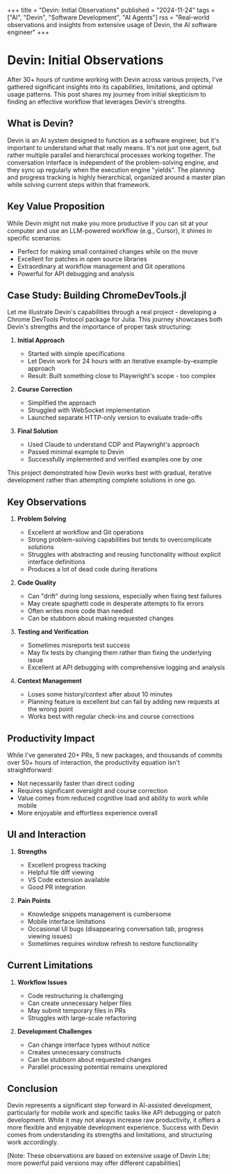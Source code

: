 +++
title = "Devin: Initial Observations"
published = "2024-11-24"
tags = ["AI", "Devin", "Software Development", "AI Agents"]
rss = "Real-world observations and insights from extensive usage of Devin, the AI software engineer"
+++

# Devin: Initial Observations

After 30+ hours of runtime working with Devin across various projects, I've gathered significant insights into its capabilities, limitations, and optimal usage patterns. This post shares my journey from initial skepticism to finding an effective workflow that leverages Devin's strengths.

## What is Devin?

Devin is an AI system designed to function as a software engineer, but it's important to understand what that really means. It's not just one agent, but rather multiple parallel and hierarchical processes working together. The conversation interface is independent of the problem-solving engine, and they sync up regularly when the execution engine "yields". The planning and progress tracking is highly hierarchical, organized around a master plan while solving current steps within that framework.

## Key Value Proposition

While Devin might not make you more productive if you can sit at your computer and use an LLM-powered workflow (e.g., Cursor), it shines in specific scenarios:
- Perfect for making small contained changes while on the move
- Excellent for patches in open source libraries
- Extraordinary at workflow management and Git operations
- Powerful for API debugging and analysis

## Case Study: Building ChromeDevTools.jl

Let me illustrate Devin's capabilities through a real project - developing a Chrome DevTools Protocol package for Julia. This journey showcases both Devin's strengths and the importance of proper task structuring:

1. **Initial Approach**
   - Started with simple specifications
   - Let Devin work for 24 hours with an iterative example-by-example approach
   - Result: Built something close to Playwright's scope - too complex

2. **Course Correction**
   - Simplified the approach
   - Struggled with WebSocket implementation
   - Launched separate HTTP-only version to evaluate trade-offs

3. **Final Solution**
   - Used Claude to understand CDP and Playwright's approach
   - Passed minimal example to Devin
   - Successfully implemented and verified examples one by one

This project demonstrated how Devin works best with gradual, iterative development rather than attempting complete solutions in one go.

## Key Observations

1. **Problem Solving**
   - Excellent at workflow and Git operations
   - Strong problem-solving capabilities but tends to overcomplicate solutions
   - Struggles with abstracting and reusing functionality without explicit interface definitions
   - Produces a lot of dead code during iterations

2. **Code Quality**
   - Can "drift" during long sessions, especially when fixing test failures
   - May create spaghetti code in desperate attempts to fix errors
   - Often writes more code than needed
   - Can be stubborn about making requested changes

3. **Testing and Verification**
   - Sometimes misreports test success
   - May fix tests by changing them rather than fixing the underlying issue
   - Excellent at API debugging with comprehensive logging and analysis

4. **Context Management**
   - Loses some history/context after about 10 minutes
   - Planning feature is excellent but can fail by adding new requests at the wrong point
   - Works best with regular check-ins and course corrections

## Productivity Impact

While I've generated 20+ PRs, 5 new packages, and thousands of commits over 50+ hours of interaction, the productivity equation isn't straightforward:
- Not necessarily faster than direct coding
- Requires significant oversight and course correction
- Value comes from reduced cognitive load and ability to work while mobile
- More enjoyable and effortless experience overall

## UI and Interaction

1. **Strengths**
   - Excellent progress tracking
   - Helpful file diff viewing
   - VS Code extension available
   - Good PR integration

2. **Pain Points**
   - Knowledge snippets management is cumbersome
   - Mobile interface limitations
   - Occasional UI bugs (disappearing conversation tab, progress viewing issues)
   - Sometimes requires window refresh to restore functionality

## Current Limitations

1. **Workflow Issues**
   - Code restructuring is challenging
   - Can create unnecessary helper files
   - May submit temporary files in PRs
   - Struggles with large-scale refactoring

2. **Development Challenges**
   - Can change interface types without notice
   - Creates unnecessary constructs
   - Can be stubborn about requested changes
   - Parallel processing potential remains unexplored

## Conclusion

Devin represents a significant step forward in AI-assisted development, particularly for mobile work and specific tasks like API debugging or patch development. While it may not always increase raw productivity, it offers a more flexible and enjoyable development experience. Success with Devin comes from understanding its strengths and limitations, and structuring work accordingly.

[Note: These observations are based on extensive usage of Devin Lite; more powerful paid versions may offer different capabilities]
